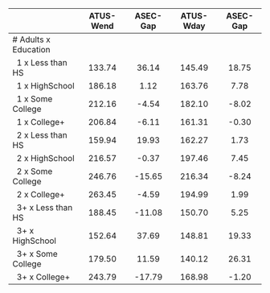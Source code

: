 
|                      |    ATUS-Wend |     ASEC-Gap |    ATUS-Wday |     ASEC-Gap |
| -------------------- | :----------: | :----------: | :----------: | :----------: |
| # Adults x Education |              |              |              |              |
| &nbsp;&nbsp;1 x Less than HS |       133.74 |        36.14 |       145.49 |        18.75 |
| &nbsp;&nbsp;1 x HighSchool |       186.18 |         1.12 |       163.76 |         7.78 |
| &nbsp;&nbsp;1 x Some College |       212.16 |        -4.54 |       182.10 |        -8.02 |
| &nbsp;&nbsp;1 x College+ |       206.84 |        -6.11 |       161.31 |        -0.30 |
| &nbsp;&nbsp;2 x Less than HS |       159.94 |        19.93 |       162.27 |         1.73 |
| &nbsp;&nbsp;2 x HighSchool |       216.57 |        -0.37 |       197.46 |         7.45 |
| &nbsp;&nbsp;2 x Some College |       246.76 |       -15.65 |       216.34 |        -8.24 |
| &nbsp;&nbsp;2 x College+ |       263.45 |        -4.59 |       194.99 |         1.99 |
| &nbsp;&nbsp;3+ x Less than HS |       188.45 |       -11.08 |       150.70 |         5.25 |
| &nbsp;&nbsp;3+ x HighSchool |       152.64 |        37.69 |       148.81 |        19.33 |
| &nbsp;&nbsp;3+ x Some College |       179.50 |        11.59 |       140.12 |        26.31 |
| &nbsp;&nbsp;3+ x College+ |       243.79 |       -17.79 |       168.98 |        -1.20 |

